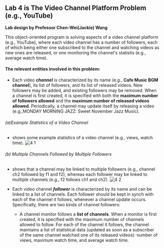 ## Lab 4 is The Video Channel Platform Problem (e.g., YouTube)
**Lab design by Professor Chen-Wei(Jackie) Wang**

This object-oriented program is solving aspects of a video channel platform (e.g., YouTube), where each video channel has a number of followers, each of which being either one subscribed to the channel and watching videos as new ones are released, or one monitoring the channel's statistis (e.g., average watch time).

#### **The relevant entities involved in this problem:**
- Each video ***channel*** is characterized by its name (e.g., **Cafe Music BGM channel**), its list of followers, and its list of released videos. New followers may be added, and existing followers may be removed. When a channel is first created, it is specified with both the **maximum number of followers allowed** and the **maximum number of released videos allowed**. Periodically, a channel may update itself by releasing a video (e.g.,MONDAY MORNING JAZZ: Sweet November Jazz Music).

###### (a)Example Statistics of a Video Channel
- shows some example statistics of a video channel (e.g., views, watch time).
![4 1](https://user-images.githubusercontent.com/90284881/148714798-07e9fe5c-f1f4-4d36-b805-19bc6636ed1d.png)
###### (b) Multiple Channels Followed by Multiple Followers
  - shows that a channel may be linked to multiple followers (e.g., channel ch2 followed by f1 and f2), whereas each follower may be linked to multiple channels (e.g., f2 follows ch1 and ch2).
![4 2](https://user-images.githubusercontent.com/90284881/148714802-2d8a9d7b-3ffd-4485-9768-1d230c8ef5c3.png)

- Each video channel ***follower*** is characterized by its name and can be linked to a list of channels. Each follower should be kept in synch with each of the channel it follows, whenever a channel update occurs. Specifically, there are two kinds of channel followers:
  - A channel monitor follows a **list of channels**. When a monitor is first created, it is specified with the maximum number of channels allowed to follow. 
    For each of the channel it follows, the channel maintains a list of statistical data (updated as soon as a subscriber of the same channel watched one of its released videos): number of views, maximum watch time, and average watch time.

